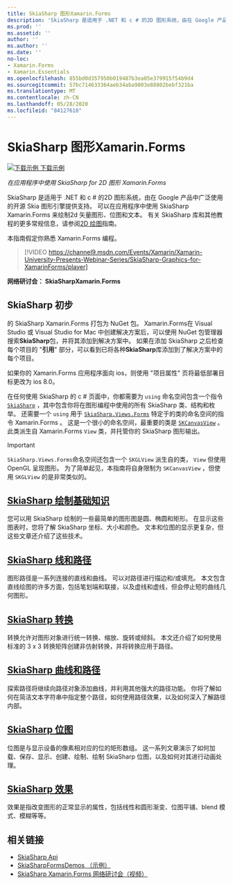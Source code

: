 ```yaml
---
title: SkiaSharp 图形Xamarin.Forms
description: 'SkiaSharp 是适用于 .NET 和 c # 的2D 图形系统，由在 Google 产品中广泛使用的开源 Skia 图形引擎提供支持。 本指南说明如何在应用程序中使用 SkiaSharp for 2D 图形 Xamarin.Forms 。'
ms.prod: ''
ms.assetid: ''
author: ''
ms.author: ''
ms.date: ''
no-loc:
- Xamarin.Forms
- Xamarin.Essentials
ms.openlocfilehash: 855bd0d357950b019487b3ea05e379915f54b9d4
ms.sourcegitcommit: 57bc714633364aeb34aba9803e88802bebf321ba
ms.translationtype: MT
ms.contentlocale: zh-CN
ms.lasthandoff: 05/28/2020
ms.locfileid: "84127618"
---
```

# <a name="skiasharp-graphics-in-xamarinforms"></a>SkiaSharp 图形Xamarin.Forms

[![下载示例](~/media/shared/download.png) 下载示例](https://docs.microsoft.com/samples/xamarin/xamarin-forms-samples/skiasharpforms-demos)

_在应用程序中使用 SkiaSharp for 2D 图形 Xamarin.Forms_

SkiaSharp 是适用于 .NET 和 c # 的2D 图形系统，由在 Google 产品中广泛使用的开源 Skia 图形引擎提供支持。 可以在应用程序中使用 SkiaSharp Xamarin.Forms 来绘制2d 矢量图形、位图和文本。 有关 SkiaSharp 库和其他教程的更多常规信息，请参阅[2D 绘图](~/graphics-games/skiasharp/index.md)指南。

本指南假定你熟悉 Xamarin.Forms 编程。

> [!VIDEO https://channel9.msdn.com/Events/Xamarin/Xamarin-University-Presents-Webinar-Series/SkiaSharp-Graphics-for-XamarinForms/player]

**网络研讨会： SkiaSharpXamarin.Forms**

## <a name="skiasharp-preliminaries"></a>SkiaSharp 初步

的 SkiaSharp Xamarin.Forms 打包为 NuGet 包。 Xamarin.Forms在 Visual Studio 或 Visual Studio for Mac 中创建解决方案后，可以使用 NuGet 包管理器搜索**SkiaSharp**包，并将其添加到解决方案中。 如果在添加 SkiaSharp 之后检查每个项目的 "**引用**" 部分，可以看到已将各种**SkiaSharp**库添加到了解决方案中的每个项目。

如果你的 Xamarin.Forms 应用程序面向 ios，则使用 "项目属性" 页将最低部署目标更改为 ios 8.0。

在任何使用 SkiaSharp 的 c # 页面中，你都需要为 `using` 命名空间包含一个指令 [`SkiaSharp`](xref:SkiaSharp) ，其中包含你将在图形编程中使用的所有 SkiaSharp 类、结构和枚举。 还需要一个 `using` 用于 [`SkiaSharp.Views.Forms`](xref:SkiaSharp.Views.Forms) 特定于的类的命名空间的指令 Xamarin.Forms 。 这是一个很小的命名空间，最重要的类是 [`SKCanvasView`](xref:SkiaSharp.Views.Forms.SKCanvasView) 。 此类派生自 Xamarin.Forms `View` 类，并托管你的 SkiaSharp 图形输出。

> [!IMPORTANT]
> `SkiaSharp.Views.Forms`命名空间还包含一个 `SKGLView` 派生自的类， `View` 但使用 OpenGL 呈现图形。 为了简单起见，本指南将自身限制为 `SKCanvasView` ，但使用 `SKGLView` 的是非常类似的。

## <a name="skiasharp-drawing-basics"></a>[SkiaSharp 绘制基础知识](basics/index.md)

您可以用 SkiaSharp 绘制的一些最简单的图形图是圆、椭圆和矩形。 在显示这些图表时，您将了解 SkiaSharp 坐标、大小和颜色。 文本和位图的显示更复杂，但这些文章还介绍了这些技术。

## <a name="skiasharp-lines-and-paths"></a>[SkiaSharp 线和路径](paths/index.md)

图形路径是一系列连接的直线和曲线。 可以对路径进行描边和/或填充。 本文包含直线绘图的许多方面，包括笔划端和联接，以及虚线和虚线，但会停止短的曲线几何图形。

## <a name="skiasharp-transforms"></a>[SkiaSharp 转换](transforms/index.md)

转换允许对图形对象进行统一转换、缩放、旋转或倾斜。 本文还介绍了如何使用标准的 3 x 3 转换矩阵创建非仿射转换，并将转换应用于路径。

## <a name="skiasharp-curves-and-paths"></a>[SkiaSharp 曲线和路径](curves/index.md)

探索路径将继续向路径对象添加曲线，并利用其他强大的路径功能。 你将了解如何在简洁文本字符串中指定整个路径，如何使用路径效果，以及如何深入了解路径内部。

## <a name="skiasharp-bitmaps"></a>[SkiaSharp 位图](bitmaps/index.md)

位图是与显示设备的像素相对应的位的矩形数组。 这一系列文章演示了如何加载、保存、显示、创建、绘制、绘制 SkiaSharp 位图，以及如何对其进行动画处理。

## <a name="skiasharp-effects"></a>[SkiaSharp 效果](effects/index.md)

效果是指改变图形的正常显示的属性，包括线性和圆形渐变、位图平铺、blend 模式、模糊等等。

## <a name="related-links"></a>相关链接

- [SkiaSharp Api](https://docs.microsoft.com/dotnet/api/skiasharp)
- [SkiaSharpFormsDemos （示例）](https://docs.microsoft.com/samples/xamarin/xamarin-forms-samples/skiasharpforms-demos)
- [SkiaSharp Xamarin.Forms 网络研讨会（视频）](https://channel9.msdn.com/Events/Xamarin/Xamarin-University-Presents-Webinar-Series/SkiaSharp-Graphics-for-XamarinForms)
